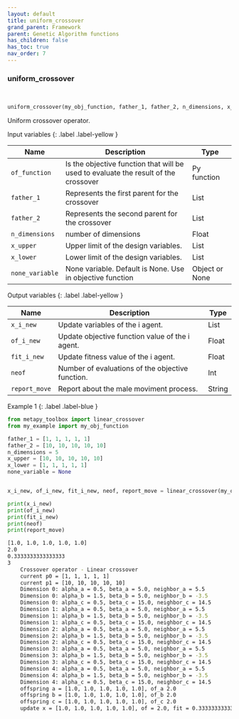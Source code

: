 ```yaml
---
layout: default
title: uniform_crossover
grand_parent: Framework
parent: Genetic Algorithm functions
has_children: false
has_toc: true
nav_order: 7
---
```


<!--Don't delete ths script-->
<script src = "https://polyfill.io/v3/polyfill.min.js?features=es6"></script>
<script id = "MathJax-script" async src="https://cdn.jsdelivr.net/npm/mathjax@3/es5/tex-mml-chtml.js"></script>
<!--Don't delete ths script-->

<h3>uniform_crossover</h3>

<br>

```python
uniform_crossover(my_obj_function, father_1, father_2, n_dimensions, x_upper, x_lower, none_variable)
```

<p align = "justify">
    Uniform crossover operator.
</p>

Input variables
{: .label .label-yellow }

<table style = "width:100%">
   <thead>
     <tr>
       <th>Name</th>
       <th>Description</th>
       <th>Type</th>
     </tr>
   </thead>
    <tr>
       <td><code>of_function</code></td>
       <td>Is the objective function that will be used to evaluate the result of the crossover</td>
       <td>Py function</td>
   </tr> 
   <tr>
       <td><code>father_1</code></td>
       <td>Represents the first parent for the crossover</td>
       <td>List</td>
   </tr>
   <tr>
       <td><code>father_2</code></td>
       <td>Represents the second parent for the crossover</td>
       <td>List</td>
   </tr> 
   <tr>
       <td><code>n_dimensions</code></td>
       <td> number of dimensions</td>
       <td>Float</td>
   </tr>   
    <tr>
       <td><code>x_upper</code></td>
       <td>Upper limit of the design variables.</td>
       <td>List</td>
   </tr> 
   <tr>
       <td><code>x_lower</code></td>
       <td>Lower limit of the design variables.</td>
       <td>List</td>
   </tr>
      <tr>
       <td><code>none_variable</code></td>
       <td>None variable. Default is None. Use in objective function</td>
       <td>Object  or None</td>
   </tr>
  
</table>

Output variables
{: .label .label-yellow }

<table style = "width:100%">
   <thead>
     <tr>
       <th>Name</th>
       <th>Description</th>
       <th>Type</th>
     </tr>
   </thead>
   <tr>
       <td><code>x_i_new</code></td>
       <td>Update variables of the i agent.</td>
       <td>List</td>
   </tr>
   <tr>
       <td><code>of_i_new</code></td>
       <td>Update objective function value of the i agent.</td>
       <td>Float</td>
   </tr>
   <tr>
       <td><code>fit_i_new</code></td>
       <td>Update fitness value of the i agent.</td>
       <td>Float</td>
   </tr>
   <tr>
       <td><code>neof</code></td>
       <td>Number of evaluations of the objective function.</td>
       <td>Int</td>
   </tr>
    <tr>
       <td><code>report_move</code></td>
       <td>Report about the male moviment process.</td>
       <td>String</td>
   </tr>
</table>

Example 1
{: .label .label-blue }

<p align = "justify">
 <i>
 </i>
</p>

```python
from metapy_toolbox import linear_crossover
from my_example import my_obj_function

father_1 = [1, 1, 1, 1, 1]
father_2 = [10, 10, 10, 10, 10]
n_dimensions = 5
x_upper = [10, 10, 10, 10, 10]
x_lower = [1, 1, 1, 1, 1]
none_variable = None


x_i_new, of_i_new, fit_i_new, neof, report_move = linear_crossover(my_obj_function, father_1, father_2, n_dimensions, x_upper, x_lower, none_variable)

print(x_i_new)
print(of_i_new)
print(fit_i_new)
print(neof)
print(report_move)
```

```bash
[1.0, 1.0, 1.0, 1.0, 1.0]
2.0
0.3333333333333333
3
    Crossover operator - Linear crossover
    current p0 = [1, 1, 1, 1, 1]
    current p1 = [10, 10, 10, 10, 10]
    Dimension 0: alpha_a = 0.5, beta_a = 5.0, neighbor_a = 5.5
    Dimension 0: alpha_b = 1.5, beta_b = 5.0, neighbor_b = -3.5
    Dimension 0: alpha_c = 0.5, beta_c = 15.0, neighbor_c = 14.5
    Dimension 1: alpha_a = 0.5, beta_a = 5.0, neighbor_a = 5.5
    Dimension 1: alpha_b = 1.5, beta_b = 5.0, neighbor_b = -3.5
    Dimension 1: alpha_c = 0.5, beta_c = 15.0, neighbor_c = 14.5
    Dimension 2: alpha_a = 0.5, beta_a = 5.0, neighbor_a = 5.5
    Dimension 2: alpha_b = 1.5, beta_b = 5.0, neighbor_b = -3.5
    Dimension 2: alpha_c = 0.5, beta_c = 15.0, neighbor_c = 14.5
    Dimension 3: alpha_a = 0.5, beta_a = 5.0, neighbor_a = 5.5
    Dimension 3: alpha_b = 1.5, beta_b = 5.0, neighbor_b = -3.5
    Dimension 3: alpha_c = 0.5, beta_c = 15.0, neighbor_c = 14.5
    Dimension 4: alpha_a = 0.5, beta_a = 5.0, neighbor_a = 5.5
    Dimension 4: alpha_b = 1.5, beta_b = 5.0, neighbor_b = -3.5
    Dimension 4: alpha_c = 0.5, beta_c = 15.0, neighbor_c = 14.5
    offspring a = [1.0, 1.0, 1.0, 1.0, 1.0], of_a 2.0
    offspring b = [1.0, 1.0, 1.0, 1.0, 1.0], of_b 2.0
    offspring c = [1.0, 1.0, 1.0, 1.0, 1.0], of_c 2.0
    update x = [1.0, 1.0, 1.0, 1.0, 1.0], of = 2.0, fit = 0.3333333333333333
```
